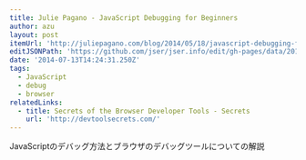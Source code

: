 ```yaml
---
title: Julie Pagano - JavaScript Debugging for Beginners
author: azu
layout: post
itemUrl: 'http://juliepagano.com/blog/2014/05/18/javascript-debugging-for-beginners/'
editJSONPath: 'https://github.com/jser/jser.info/edit/gh-pages/data/2014/07/index.json'
date: '2014-07-13T14:24:31.250Z'
tags:
  - JavaScript
  - debug
  - browser
relatedLinks:
  - title: Secrets of the Browser Developer Tools - Secrets
    url: 'http://devtoolsecrets.com/'
---
```

JavaScriptのデバッグ方法とブラウザのデバッグツールについての解説
